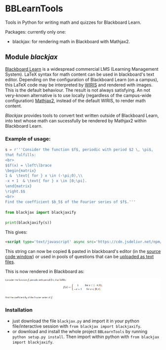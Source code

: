# BBLearnTools

Tools in Python for writing math and quizzes for Blackboard Learn.

Packages: currently only one:

* blackjax: for rendering math in Blackboard with Mathjax2.


## Module *blackjax*

[Blackboard Learn](https://www.blackboard.com/teaching-learning/learning-management/blackboard-learn) is a widespread commercial LMS (Learning Management System). LaTeX syntax for math content can be used in blackboard's text editor. Depending on the configuration of Blackboard Learn (on a campus), this LaTeX code may be interpreted by [WIRIS](https://docs.wiris.com/en/mathtype/mathtype_web/latex-support) and rendered with images. This is the default behaviour. The result is not always satisfying. An not very-known alternative is to use 
locally (regardless of the campus-wide configuration) [Mathjax2](https://docs.mathjax.org/en/v2.7-latest/start.html), instead of the default WIRIS, to render math content. 

*Blackjax* provides tools to convert text written outside of Blackboard Learn, into text whose math can sucessfully be rendered by Mathjax2 within Blackboard Learn.

### Example of usage:

```python
s = r'''Consider the function $f$, periodic with period $2 \, \pi$,
that fulfills:
<br>
$$f(x) = \left\lbrace
\begin{matrix}
1 &  \text{ for } x \in (-\pi;0),\\
-x + 1  & \text{ for } x \in [0;\pi].
\end{matrix}
\right.$$
<br>
Find the coefficient $b_5$ of the Fourier series of $f$.'''

from blackjax import blackjaxify

print(blackjaxify(s))
```
This gives:
```html
<script type='text/javascript' async src='https://cdn.jsdelivr.net/npm/mathjax@2/MathJax.js?config=TeX-AMS_CHTML'></script>Consider the function \(f\), periodic with period \(2&nbsp;\,&nbsp;\pi\), that fulfills: <br> \begin{equation}f(x)&nbsp;=&nbsp;\left\lbrace&nbsp;\begin{matrix}&nbsp;1&nbsp;&&nbsp;&nbsp;\text{&nbsp;for&nbsp;}&nbsp;x&nbsp;\in&nbsp;(-\pi;0),\\&nbsp;-x&nbsp;+&nbsp;1&nbsp;&nbsp;&&nbsp;\text{&nbsp;for&nbsp;}&nbsp;x&nbsp;\in&nbsp;[0;\pi].&nbsp;\end{matrix}&nbsp;\right.\end{equation} <br> Find the coefficient \(b_5\) of the Fourier series of \(f\).
```
This string can now be copied & pasted in blackboard's editor (in the [source code window](https://help.blackboard.com/Learn/Instructor/Course_Content/Create_Content/Create_Course_Materials/Work_With_Text/What_Does_the_Editor_Do)) or used in pools of questions that can be [uploaded as text files](https://help.blackboard.com/Learn/Instructor/Tests_Pools_Surveys/Reuse_Questions/Upload_Questions).

This is now rendered in Blackboard as:

<img src="IMAGES/blackjax.png" width=1000>

### Installation

* just download the file `blackjax.py` and import it in your python file/interactive session with `from blackjax import blackjaxify`.
* or download and install the whole project `BBLearnTools` by running `python setup.py install`. Then import within python with `from blackjax import blackjaxify`.

